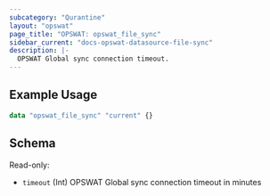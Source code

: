 ```yaml
---
subcategory: "Qurantine"
layout: "opswat"
page_title: "OPSWAT: opswat_file_sync"
sidebar_current: "docs-opswat-datasource-file-sync"
description: |-
  OPSWAT Global sync connection timeout.
---
```


## Example Usage

```terraform
data "opswat_file_sync" "current" {}
```

## Schema
Read-only:
- `timeout` (Int) OPSWAT Global sync connection timeout in minutes